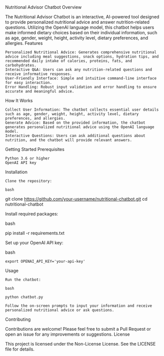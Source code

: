 Nutritional Advisor Chatbot
Overview

The Nutritional Advisor Chatbot is an interactive, AI-powered tool designed to provide personalized nutritional advice and answer nutrition-related questions. Utilizing the OpenAI language model, this chatbot helps users make informed dietary choices based on their individual information, such as age, gender, weight, height, activity level, dietary preferences, and allergies.
Features

    Personalized Nutritional Advice: Generates comprehensive nutritional advice including meal suggestions, snack options, hydration tips, and recommended daily intake of calories, proteins, fats, and carbohydrates.
    Interactive Q&A: Users can ask any nutrition-related questions and receive informative responses.
    User-Friendly Interface: Simple and intuitive command-line interface for easy interaction.
    Error Handling: Robust input validation and error handling to ensure accurate and meaningful advice.

How It Works

    Collect User Information: The chatbot collects essential user details such as age, gender, weight, height, activity level, dietary preferences, and allergies.
    Generate Advice: Based on the provided information, the chatbot generates personalized nutritional advice using the OpenAI language model.
    Interactive Questions: Users can ask additional questions about nutrition, and the chatbot will provide relevant answers.

Getting Started
Prerequisites

    Python 3.6 or higher
    OpenAI API key

Installation

    Clone the repository:

    bash

git clone https://github.com/your-username/nutritional-chatbot.git
cd nutritional-chatbot

Install required packages:

bash

pip install -r requirements.txt

Set up your OpenAI API key:

bash

    export OPENAI_API_KEY='your-api-key'

Usage

    Run the chatbot:

    bash

    python chatbot.py

    Follow the on-screen prompts to input your information and receive personalized nutritional advice or ask questions.

Contributing

Contributions are welcome! Please feel free to submit a Pull Request or open an issue for any improvements or suggestions.
License

This project is licensed under the Non-License License. See the LICENSE file for details.
